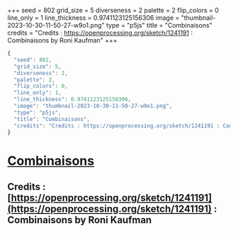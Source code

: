 +++
seed = 802
grid_size = 5
diverseness = 2
palette = 2
flip_colors = 0
line_only = 1
line_thickness = 0.9741123125156306
image = "thumbnail-2023-10-30-11-50-27-w9o1.png"
type = "p5js"
title = "Combinaisons"
credits = "Credits : https://openprocessing.org/sketch/1241191 : Combinaisons by Roni Kaufman"
+++




~~~javascript
{
  "seed": 802,
  "grid_size": 5,
  "diverseness": 2,
  "palette": 2,
  "flip_colors": 0,
  "line_only": 1,
  "line_thickness": 0.9741123125156306,
  "image": "thumbnail-2023-10-30-11-50-27-w9o1.png",
  "type": "p5js",
  "title": "Combinaisons",
  "credits": "Credits : https://openprocessing.org/sketch/1241191 : Combinaisons by Roni Kaufman"
}
~~~



# [Combinaisons](https://openprocessing.org/sketch/2066485)

## Credits : [https://openprocessing.org/sketch/1241191](https://openprocessing.org/sketch/1241191) : Combinaisons by Roni Kaufman 

